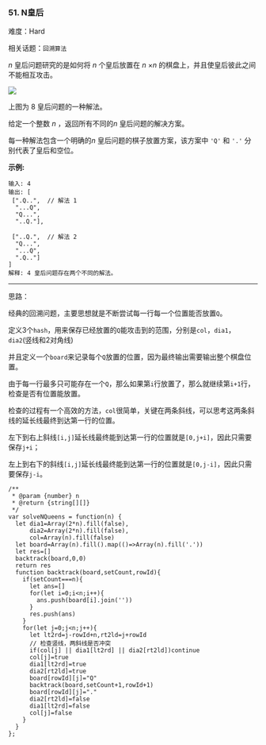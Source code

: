 ### 51. N皇后

难度：Hard

相关话题：`回溯算法`

*n* 皇后问题研究的是如何将 *n* 个皇后放置在 *n* &times;*n*  的棋盘上，并且使皇后彼此之间不能相互攻击。



![](https://assets.leetcode-cn.com/aliyun-lc-upload/uploads/2018/10/12/8-queens.png)




上图为 8 皇后问题的一种解法。



给定一个整数 *n* ，返回所有不同的*n* 皇后问题的解决方案。



每一种解法包含一个明确的*n*  皇后问题的棋子放置方案，该方案中  `'Q'`  和  `'.'`  分别代表了皇后和空位。



**示例:** 



```
输入: 4
输出: [
 [".Q..",  // 解法 1
  "...Q",
  "Q...",
  "..Q."],

 ["..Q.",  // 解法 2
  "Q...",
  "...Q",
  ".Q.."]
]
解释: 4 皇后问题存在两个不同的解法。
```



-----

思路：

经典的回溯问题，主要思想就是不断尝试每一行每一个位置能否放置`Q`。

定义3个`hash`，用来保存已经放置的`Q`能攻击到的范围，分别是`col`，`dia1`，`dia2`(竖线和2对角线)

并且定义一个`board`来记录每个`Q`放置的位置，因为最终输出需要输出整个棋盘位置。

由于每一行最多只可能存在一个`Q`，那么如果第`i`行放置了，那么就继续第`i+1`行，检查是否有位置能放置。

检查的过程有一个高效的方法，`col`很简单，关键在两条斜线，可以思考这两条斜线的延长线最终到达第一行的位置。

左下到右上斜线`[i,j]`延长线最终能到达第一行的位置就是`[0,j+i]`，因此只需要保存`j+i`；

左上到右下的斜线`[i,j]`延长线最终能到达第一行的位置就是`[0,j-i]`，因此只需要保存`j-i`。


```
/**
 * @param {number} n
 * @return {string[][]}
 */
var solveNQueens = function(n) {
  let dia1=Array(2*n).fill(false),
      dia2=Array(2*n).fill(false),
      col=Array(n).fill(false)
  let board=Array(n).fill().map(()=>Array(n).fill('.'))
  let res=[]
  backtrack(board,0,0)
  return res
  function backtrack(board,setCount,rowId){
    if(setCount===n){
      let ans=[]
      for(let i=0;i<n;i++){
        ans.push(board[i].join(''))
      }
      res.push(ans)
    }
    for(let j=0;j<n;j++){
      let lt2rd=j-rowId+n,rt2ld=j+rowId
      // 检查竖线，两斜线是否冲突
      if(col[j] || dia1[lt2rd] || dia2[rt2ld])continue
      col[j]=true
      dia1[lt2rd]=true
      dia2[rt2ld]=true
      board[rowId][j]="Q"
      backtrack(board,setCount+1,rowId+1)
      board[rowId][j]="."
      dia2[rt2ld]=false
      dia1[lt2rd]=false
      col[j]=false
    }
  }
};
```

